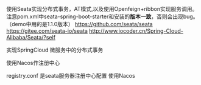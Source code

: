 使用Seata实现分布式事务，AT模式,以及使用Openfeign+ribbon实现服务调用。    
注意pom.xml中seata-spring-boot-starter和安装的**版本一致**，否则会出现bug。（demo中用的是1.1.0版本）
https://github.com/seata/seata
https://gitee.com/seata-io/seata
http://www.iocoder.cn/Spring-Cloud-Alibaba/Seata/?self



实现SpringCloud 微服务中的分布式事务

使用Nacos作注册中心

registry.conf 是seata服务器注册中心配置 使用Nacos